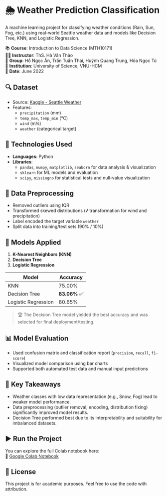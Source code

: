 # 🌦️ Weather Prediction Classification

A machine learning project for classifying weather conditions (Rain, Sun, Fog, etc.) using real-world Seattle weather data and models like Decision Tree, KNN, and Logistic Regression.

📚 **Course**: Introduction to Data Science (MTH10171)  
👨‍🏫 **Instructor**: ThS. Hà Văn Thảo  
👥 **Group**: Hồ Ngọc Ân, Trần Tuấn Thái, Huỳnh Quang Trung, Hỏa Ngọc Tú  
📍 **Institution**: University of Science, VNU-HCM  
📅 **Date**: June 2022


## 🔍 Dataset

- Source: [Kaggle - Seattle Weather](https://www.kaggle.com/datasets/ananthr1/weather-prediction)
- Features: 
  - `precipitation` (mm)
  - `temp_max`, `temp_min` (°C)
  - `wind` (m/s)
  - `weather` (categorical target)


## 🧪 Technologies Used

- **Languages**: Python
- **Libraries**: 
  - `pandas`, `numpy`, `matplotlib`, `seaborn` for data analysis & visualization
  - `sklearn` for ML models and evaluation
  - `scipy`, `missingno` for statistical tests and null-value visualization


## 🧹 Data Preprocessing

- Removed outliers using IQR
- Transformed skewed distributions (√ transformation for wind and precipitation)
- Label encoded the target variable `weather`
- Split data into training/test sets (90% / 10%)


## 🤖 Models Applied

1. **K-Nearest Neighbors (KNN)**
2. **Decision Tree**
3. **Logistic Regression**

| Model               | Accuracy |
|---------------------|----------|
| KNN                 | 75.00%   |
| Decision Tree       | **83.06%** ✅ |
| Logistic Regression | 80.65%   |

> 🏆 The Decision Tree model yielded the best accuracy and was selected for final deployment/testing.


## 📊 Model Evaluation

- Used confusion matrix and classification report (`precision`, `recall`, `f1-score`)
- Visualized model comparison using bar charts
- Supported both automated test data and manual input predictions


## 📌 Key Takeaways

- Weather classes with low data representation (e.g., Snow, Fog) lead to weaker model performance.
- Data preprocessing (outlier removal, encoding, distribution fixing) significantly improved model results.
- Decision Tree performed best due to its interpretability and suitability for imbalanced datasets.


## ▶️ Run the Project

You can explore the full Colab notebook here:  
📎 [Google Colab Notebook](https://colab.research.google.com/drive/1xF1djO43fKVzlKZNV0FfUqmXBlMRsIhV?usp=sharing)


## 📜 License

This project is for academic purposes. Feel free to use the code with attribution.
